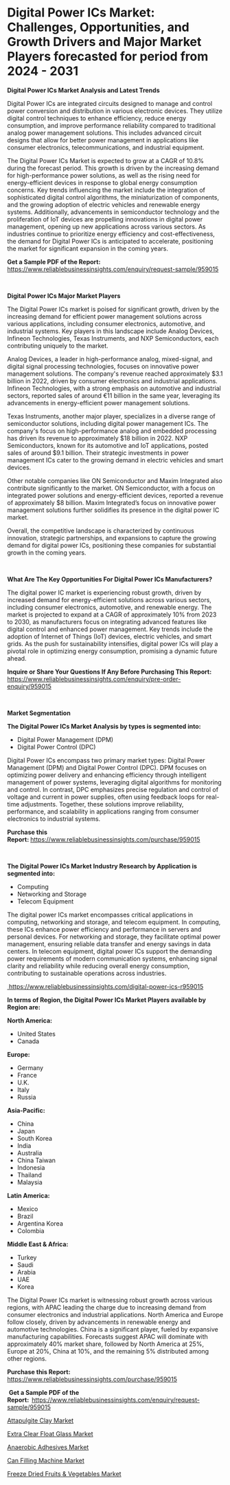 <p><h1>Digital Power ICs Market: Challenges, Opportunities, and Growth Drivers and Major Market Players forecasted for period from 2024 - 2031</h1></p><p><strong>Digital Power ICs Market Analysis and Latest Trends</strong></p>
<p><p>Digital Power ICs are integrated circuits designed to manage and control power conversion and distribution in various electronic devices. They utilize digital control techniques to enhance efficiency, reduce energy consumption, and improve performance reliability compared to traditional analog power management solutions. This includes advanced circuit designs that allow for better power management in applications like consumer electronics, telecommunications, and industrial equipment.</p><p>The Digital Power ICs Market is expected to grow at a CAGR of 10.8% during the forecast period. This growth is driven by the increasing demand for high-performance power solutions, as well as the rising need for energy-efficient devices in response to global energy consumption concerns. Key trends influencing the market include the integration of sophisticated digital control algorithms, the miniaturization of components, and the growing adoption of electric vehicles and renewable energy systems. Additionally, advancements in semiconductor technology and the proliferation of IoT devices are propelling innovations in digital power management, opening up new applications across various sectors. As industries continue to prioritize energy efficiency and cost-effectiveness, the demand for Digital Power ICs is anticipated to accelerate, positioning the market for significant expansion in the coming years.</p></p>
<p><strong>Get a Sample PDF of the Report:&nbsp;</strong> <a href="https://www.reliablebusinessinsights.com/enquiry/request-sample/959015?utm_campaign=1554&utm_medium=2&utm_source=Github&utm_content=ia&utm_term=18102024&utm_id=digital-power-ics">https://www.reliablebusinessinsights.com/enquiry/request-sample/959015</a></p>
<p>&nbsp;</p>
<p><strong>Digital Power ICs Major Market Players</strong></p>
<p><p>The Digital Power ICs market is poised for significant growth, driven by the increasing demand for efficient power management solutions across various applications, including consumer electronics, automotive, and industrial systems. Key players in this landscape include Analog Devices, Infineon Technologies, Texas Instruments, and NXP Semiconductors, each contributing uniquely to the market.</p><p>Analog Devices, a leader in high-performance analog, mixed-signal, and digital signal processing technologies, focuses on innovative power management solutions. The company's revenue reached approximately $3.1 billion in 2022, driven by consumer electronics and industrial applications. Infineon Technologies, with a strong emphasis on automotive and industrial sectors, reported sales of around €11 billion in the same year, leveraging its advancements in energy-efficient power management solutions.</p><p>Texas Instruments, another major player, specializes in a diverse range of semiconductor solutions, including digital power management ICs. The company's focus on high-performance analog and embedded processing has driven its revenue to approximately $18 billion in 2022. NXP Semiconductors, known for its automotive and IoT applications, posted sales of around $9.1 billion. Their strategic investments in power management ICs cater to the growing demand in electric vehicles and smart devices.</p><p>Other notable companies like ON Semiconductor and Maxim Integrated also contribute significantly to the market. ON Semiconductor, with a focus on integrated power solutions and energy-efficient devices, reported a revenue of approximately $8 billion. Maxim Integrated’s focus on innovative power management solutions further solidifies its presence in the digital power IC market.</p><p>Overall, the competitive landscape is characterized by continuous innovation, strategic partnerships, and expansions to capture the growing demand for digital power ICs, positioning these companies for substantial growth in the coming years.</p></p>
<p>&nbsp;</p>
<p><strong>What Are The Key Opportunities For Digital Power ICs Manufacturers?</strong></p>
<p><p>The digital power IC market is experiencing robust growth, driven by increased demand for energy-efficient solutions across various sectors, including consumer electronics, automotive, and renewable energy. The market is projected to expand at a CAGR of approximately 10% from 2023 to 2030, as manufacturers focus on integrating advanced features like digital control and enhanced power management. Key trends include the adoption of Internet of Things (IoT) devices, electric vehicles, and smart grids. As the push for sustainability intensifies, digital power ICs will play a pivotal role in optimizing energy consumption, promising a dynamic future ahead.</p></p>
<p><strong>Inquire or Share Your Questions If Any Before Purchasing This Report:</strong> <a href="https://www.reliablebusinessinsights.com/enquiry/pre-order-enquiry/959015?utm_campaign=1554&utm_medium=2&utm_source=Github&utm_content=ia&utm_term=18102024&utm_id=digital-power-ics">https://www.reliablebusinessinsights.com/enquiry/pre-order-enquiry/959015</a></p>
<p>&nbsp;</p>
<p><strong>Market Segmentation</strong></p>
<p><strong>The Digital Power ICs Market Analysis by types is segmented into:</strong></p>
<p><ul><li>Digital Power Management (DPM)</li><li>Digital Power Control (DPC)</li></ul></p>
<p><p>Digital Power ICs encompass two primary market types: Digital Power Management (DPM) and Digital Power Control (DPC). DPM focuses on optimizing power delivery and enhancing efficiency through intelligent management of power systems, leveraging digital algorithms for monitoring and control. In contrast, DPC emphasizes precise regulation and control of voltage and current in power supplies, often using feedback loops for real-time adjustments. Together, these solutions improve reliability, performance, and scalability in applications ranging from consumer electronics to industrial systems.</p></p>
<p><strong>Purchase this Report:&nbsp;</strong><a href="https://www.reliablebusinessinsights.com/purchase/959015?utm_campaign=1554&utm_medium=2&utm_source=Github&utm_content=ia&utm_term=18102024&utm_id=digital-power-ics">https://www.reliablebusinessinsights.com/purchase/959015</a></p>
<p>&nbsp;</p>
<p><strong>The Digital Power ICs Market Industry Research by Application is segmented into:</strong></p>
<p><ul><li>Computing</li><li>Networking and Storage</li><li>Telecom Equipment</li></ul></p>
<p><p>The digital power ICs market encompasses critical applications in computing, networking and storage, and telecom equipment. In computing, these ICs enhance power efficiency and performance in servers and personal devices. For networking and storage, they facilitate optimal power management, ensuring reliable data transfer and energy savings in data centers. In telecom equipment, digital power ICs support the demanding power requirements of modern communication systems, enhancing signal clarity and reliability while reducing overall energy consumption, contributing to sustainable operations across industries.</p></p>
<p><a href="https://www.reliablebusinessinsights.com/digital-power-ics-r959015?utm_campaign=1554&utm_medium=2&utm_source=Github&utm_content=ia&utm_term=18102024&utm_id=digital-power-ics">&nbsp;https://www.reliablebusinessinsights.com/digital-power-ics-r959015</a></p>
<p><strong>In terms of Region, the Digital Power ICs Market Players available by Region are:</strong></p>
<p>
    <p> <strong> North America: </strong>
        <ul>
            <li>United States</li>
            <li>Canada</li>
        </ul>
        </p> 
    <p> <strong> Europe: </strong>
        <ul>
            <li>Germany</li>
            <li>France</li>
            <li>U.K.</li>
            <li>Italy</li>
            <li>Russia</li>
        </ul>
        </p> 
    <p> <strong> Asia-Pacific: </strong>
        <ul>
            <li>China</li>
            <li>Japan</li>
            <li>South Korea</li>
            <li>India</li>
            <li>Australia</li>
            <li>China Taiwan</li>
            <li>Indonesia</li>
            <li>Thailand</li>
            <li>Malaysia</li>
        </ul>
        </p> 
    <p> <strong> Latin America: </strong>
        <ul>
            <li>Mexico</li>
            <li>Brazil</li>
            <li>Argentina Korea</li>
            <li>Colombia</li>
        </ul>
        </p> 
    <p> <strong> Middle East & Africa: </strong>
        <ul>
            <li>Turkey</li>
            <li>Saudi</li>
            <li>Arabia</li>
            <li>UAE</li>
            <li>Korea</li>
        </ul>
    </p>
    </p>
<p><p>The Digital Power ICs market is witnessing robust growth across various regions, with APAC leading the charge due to increasing demand from consumer electronics and industrial applications. North America and Europe follow closely, driven by advancements in renewable energy and automotive technologies. China is a significant player, fueled by expansive manufacturing capabilities. Forecasts suggest APAC will dominate with approximately 40% market share, followed by North America at 25%, Europe at 20%, China at 10%, and the remaining 5% distributed among other regions.</p></p>
<p><strong>Purchase this Report: </strong><a href="https://www.reliablebusinessinsights.com/purchase/959015?utm_campaign=1554&utm_medium=2&utm_source=Github&utm_content=ia&utm_term=18102024&utm_id=digital-power-ics">https://www.reliablebusinessinsights.com/purchase/959015</a></p>
<p>&nbsp;<strong>Get a Sample PDF of the Report:&nbsp;&nbsp;</strong><a href="https://www.reliablebusinessinsights.com/enquiry/request-sample/959015?utm_campaign=1554&utm_medium=2&utm_source=Github&utm_content=ia&utm_term=18102024&utm_id=digital-power-ics">https://www.reliablebusinessinsights.com/enquiry/request-sample/959015</a></p>
<p><strong></strong></p>
<p><p><a href="https://medium.com/@trinityagqtf/surfing-the-attapulgite-clay-wave-riding-market-currents-to-2031-f5c407591c3c?utm_campaign=1554&utm_medium=2&utm_source=Github&utm_content=ia&utm_term=18102024&utm_id=digital-power-ics">Attapulgite Clay Market</a></p><p><a href="https://medium.com/@jodeesniderrb/global-perspectives-on-extra-clear-float-glass-market-trends-and-forecast-2024-2031-0930377ae5fa?utm_campaign=1554&utm_medium=2&utm_source=Github&utm_content=ia&utm_term=18102024&utm_id=digital-power-ics">Extra Clear Float Glass Market</a></p><p><a href="https://github.com/c0mxahyman/Market-Research-Report-List-1/blob/main/anaerobic-adhesives-market.md?utm_campaign=1554&utm_medium=2&utm_source=Github&utm_content=ia&utm_term=18102024&utm_id=digital-power-ics">Anaerobic Adhesives Market</a></p><p><a href="https://issuu.com/reportprime-2/docs/can-filling-machine-market-size-203_06cb0f4c183431?utm_campaign=1554&utm_medium=2&utm_source=Github&utm_content=ia&utm_term=18102024&utm_id=digital-power-ics">Can Filling Machine Market</a></p><p><a href="https://www.linkedin.com/pulse/freeze-dried-fruits-vegetables-market-growth-segmentation-qtyge?utm_campaign=1554&utm_medium=2&utm_source=Github&utm_content=ia&utm_term=18102024&utm_id=digital-power-ics">Freeze Dried Fruits & Vegetables Market</a></p></p>